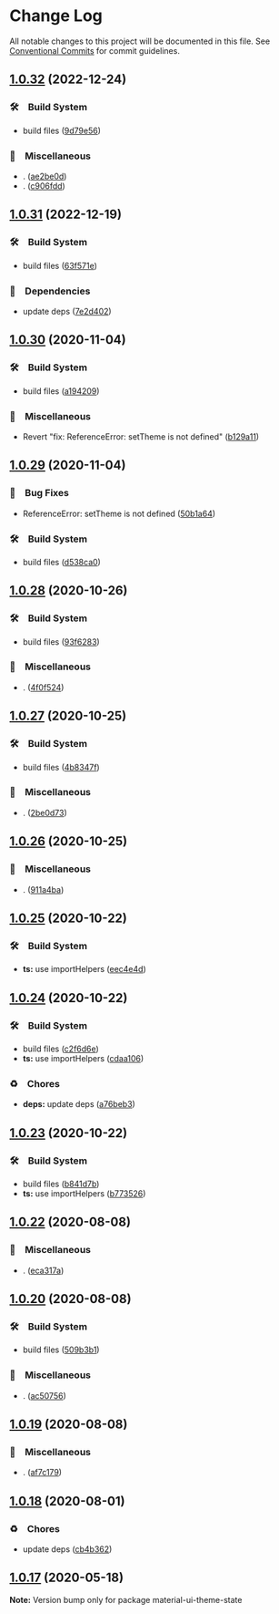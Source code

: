 # Change Log

All notable changes to this project will be documented in this file.
See [Conventional Commits](https://conventionalcommits.org) for commit guidelines.

## [1.0.32](https://github.com/bluelovers/ws-react/compare/material-ui-theme-state@1.0.31...material-ui-theme-state@1.0.32) (2022-12-24)



### 🛠　Build System

* build files ([9d79e56](https://github.com/bluelovers/ws-react/commit/9d79e56cb69bdc7e5537d472daaeab6a721db003))


### 🔖　Miscellaneous

* . ([ae2be0d](https://github.com/bluelovers/ws-react/commit/ae2be0d98fe09612e6170b002fe3f29d920dd422))
* . ([c906fdd](https://github.com/bluelovers/ws-react/commit/c906fdd6c200709740adfcc1ff6aec4b4b752189))



## [1.0.31](https://github.com/bluelovers/ws-react/compare/material-ui-theme-state@1.0.30...material-ui-theme-state@1.0.31) (2022-12-19)



### 🛠　Build System

* build files ([63f571e](https://github.com/bluelovers/ws-react/commit/63f571e5fa910b7851f789fcd1b506c8c2337864))


### 📌　Dependencies

* update deps ([7e2d402](https://github.com/bluelovers/ws-react/commit/7e2d40256e2b6215f546be4e436aaacc9067c3fb))



## [1.0.30](https://github.com/bluelovers/ws-react/compare/material-ui-theme-state@1.0.29...material-ui-theme-state@1.0.30) (2020-11-04)


### 🛠　Build System

* build files ([a194209](https://github.com/bluelovers/ws-react/commit/a19420940c8d6d45f426449a5ee05390f7eb6026))


### 🔖　Miscellaneous

* Revert "fix: ReferenceError: setTheme is not defined" ([b129a11](https://github.com/bluelovers/ws-react/commit/b129a113938eb5d6cd686621496e33a722914012))





## [1.0.29](https://github.com/bluelovers/ws-react/compare/material-ui-theme-state@1.0.28...material-ui-theme-state@1.0.29) (2020-11-04)


### 🐛　Bug Fixes

* ReferenceError: setTheme is not defined ([50b1a64](https://github.com/bluelovers/ws-react/commit/50b1a64bb6022b8b37eebdaa027807127ece9964))


### 🛠　Build System

* build files ([d538ca0](https://github.com/bluelovers/ws-react/commit/d538ca01fcb905eb8d11b03f44da59d9340ba2a3))





## [1.0.28](https://github.com/bluelovers/ws-react/compare/material-ui-theme-state@1.0.27...material-ui-theme-state@1.0.28) (2020-10-26)


### 🛠　Build System

* build files ([93f6283](https://github.com/bluelovers/ws-react/commit/93f6283a33b573ed3d756a1ce1381a505d4f0846))


### 🔖　Miscellaneous

* . ([4f0f524](https://github.com/bluelovers/ws-react/commit/4f0f5240c55b62f0a9e7d62dba6adbb2a538e600))





## [1.0.27](https://github.com/bluelovers/ws-react/compare/material-ui-theme-state@1.0.26...material-ui-theme-state@1.0.27) (2020-10-25)


### 🛠　Build System

* build files ([4b8347f](https://github.com/bluelovers/ws-react/commit/4b8347f09a335b6d209c07896647d43cc498f827))


### 🔖　Miscellaneous

* . ([2be0d73](https://github.com/bluelovers/ws-react/commit/2be0d736afda906c853284fc04f19447bebacebb))





## [1.0.26](https://github.com/bluelovers/ws-react/compare/material-ui-theme-state@1.0.25...material-ui-theme-state@1.0.26) (2020-10-25)


### 🔖　Miscellaneous

* . ([911a4ba](https://github.com/bluelovers/ws-react/commit/911a4ba693de383302dce310f4ada86fa6c644ab))





## [1.0.25](https://github.com/bluelovers/ws-react/compare/material-ui-theme-state@1.0.24...material-ui-theme-state@1.0.25) (2020-10-22)


### 🛠　Build System

* **ts:** use importHelpers ([eec4e4d](https://github.com/bluelovers/ws-react/commit/eec4e4d0a5ac0f7ddc8f996793f667ef916067b1))





## [1.0.24](https://github.com/bluelovers/ws-react/compare/material-ui-theme-state@1.0.23...material-ui-theme-state@1.0.24) (2020-10-22)


### 🛠　Build System

* build files ([c2f6d6e](https://github.com/bluelovers/ws-react/commit/c2f6d6e0404cdbd284708ff0095a3574684d9c84))
* **ts:** use importHelpers ([cdaa106](https://github.com/bluelovers/ws-react/commit/cdaa1069c7a2dc5ca70cc07dfb6b4aebcd6eb2dd))


### ♻️　Chores

* **deps:** update deps ([a76beb3](https://github.com/bluelovers/ws-react/commit/a76beb37961f79e1f21a0a53f8845c1f5a28a698))





## [1.0.23](https://github.com/bluelovers/ws-react/compare/material-ui-theme-state@1.0.22...material-ui-theme-state@1.0.23) (2020-10-22)


### 🛠　Build System

* build files ([b841d7b](https://github.com/bluelovers/ws-react/commit/b841d7b64bf8a70da55c07956b30fd485933736e))
* **ts:** use importHelpers ([b773526](https://github.com/bluelovers/ws-react/commit/b7735267ce68e73a469feb384ac9ef7982ab741b))





## [1.0.22](https://github.com/bluelovers/ws-react/compare/material-ui-theme-state@1.0.20...material-ui-theme-state@1.0.22) (2020-08-08)


### 🔖　Miscellaneous

* . ([eca317a](https://github.com/bluelovers/ws-react/commit/eca317a761b11ca3b6974cc76264ef15391f9845))





## [1.0.20](https://github.com/bluelovers/ws-react/compare/material-ui-theme-state@1.0.19...material-ui-theme-state@1.0.20) (2020-08-08)


### 🛠　Build System

* build files ([509b3b1](https://github.com/bluelovers/ws-react/commit/509b3b1d06c8c676c5cf4b429ecd2cb1a3ef797e))


### 🔖　Miscellaneous

* . ([ac50756](https://github.com/bluelovers/ws-react/commit/ac507565e6101828049c7787c14f1f88d8ff1824))





## [1.0.19](https://github.com/bluelovers/ws-react/compare/material-ui-theme-state@1.0.18...material-ui-theme-state@1.0.19) (2020-08-08)


### 🔖　Miscellaneous

* . ([af7c179](https://github.com/bluelovers/ws-react/commit/af7c1798780d34660193f60b5550bb8a136f2db4))





## [1.0.18](https://github.com/bluelovers/ws-react/compare/material-ui-theme-state@1.0.17...material-ui-theme-state@1.0.18) (2020-08-01)


### ♻️　Chores

* update deps ([cb4b362](https://github.com/bluelovers/ws-react/commit/cb4b3628055a502fa0a7a51ce08541a9a723262e))





## [1.0.17](https://github.com/bluelovers/ws-react/compare/material-ui-theme-state@1.0.16...material-ui-theme-state@1.0.17) (2020-05-18)

**Note:** Version bump only for package material-ui-theme-state
